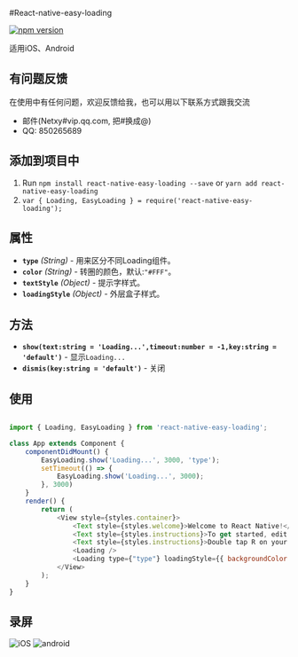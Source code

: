 #React-native-easy-loading

[![npm version](https://badge.fury.io/js/react-native-easy-loading.svg)](https://badge.fury.io/js/react-native-easy-loading)

适用iOS、Android

## 有问题反馈
在使用中有任何问题，欢迎反馈给我，也可以用以下联系方式跟我交流

* 邮件(Netxy#vip.qq.com, 把#换成@)
* QQ: 850265689

## 添加到项目中

1. Run `npm install react-native-easy-loading --save` or `yarn add react-native-easy-loading`
2. `var { Loading, EasyLoading } = require('react-native-easy-loading');`



## 属性

- **`type`** _(String)_ - 用来区分不同Loading组件。
- **`color`** _(String)_ - 转圈的颜色，默认:`"#FFF"`。
- **`textStyle`** _(Object)_ - 提示字样式。
- **`loadingStyle`** _(Object)_ - 外层盒子样式。


## 方法

- **`show(text:string = 'Loading...',timeout:number = -1,key:string = 'default')`** - 显示`Loading...`
- **`dismis(key:string = 'default')`** - 关闭


## 使用

```javascript

import { Loading, EasyLoading } from 'react-native-easy-loading';

class App extends Component {
    componentDidMount() {
		EasyLoading.show('Loading...', 3000, 'type');
		setTimeout(() => {
			EasyLoading.show('Loading...', 3000);
		}, 3000)
	}
	render() {
		return (
			<View style={styles.container}>
				<Text style={styles.welcome}>Welcome to React Native!</Text>
				<Text style={styles.instructions}>To get started, edit index.android.js</Text>
				<Text style={styles.instructions}>Double tap R on your keyboard to reload,{'\n'}Shake or press menu button for dev menu</Text>
				<Loading />
				<Loading type={"type"} loadingStyle={{ backgroundColor: "#f007" }} />
			</View>
		);
	}
}
```

## 录屏

![iOS](./Screencap/ios.gif)
![android](./Screencap/android.gif)
